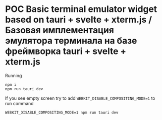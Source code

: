 # POC Basic terminal emulator widget based on tauri + svelte + xterm.js / Базовая имплементация эмулятора терминала на базе фреймворка tauri + svelte + xterm.js

Running

```shell
npm i
npm run tauri dev
```

If you see empty screen try to add `WEBKIT_DISABLE_COMPOSITING_MODE=1` to run command

```shell
WEBKIT_DISABLE_COMPOSITING_MODE=1 npm run tauri dev
```
